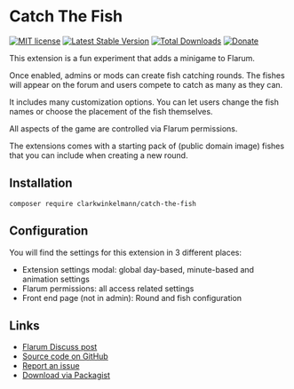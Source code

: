 # Catch The Fish

[![MIT license](https://img.shields.io/badge/license-MIT-blue.svg)](https://github.com/clarkwinkelmann/catch-the-fish/blob/master/LICENSE.md) [![Latest Stable Version](https://img.shields.io/packagist/v/clarkwinkelmann/catch-the-fish.svg)](https://packagist.org/packages/clarkwinkelmann/catch-the-fish) [![Total Downloads](https://img.shields.io/packagist/dt/clarkwinkelmann/catch-the-fish.svg)](https://packagist.org/packages/clarkwinkelmann/catch-the-fish) [![Donate](https://img.shields.io/badge/paypal-donate-yellow.svg)](https://www.paypal.me/clarkwinkelmann)

This extension is a fun experiment that adds a minigame to Flarum.

Once enabled, admins or mods can create fish catching rounds.
The fishes will appear on the forum and users compete to catch as many as they can.

It includes many customization options.
You can let users change the fish names or choose the placement of the fish themselves.

All aspects of the game are controlled via Flarum permissions.

The extensions comes with a starting pack of (public domain image) fishes that you can include when creating a new round.

## Installation

    composer require clarkwinkelmann/catch-the-fish

## Configuration

You will find the settings for this extension in 3 different places:

- Extension settings modal: global day-based, minute-based and animation settings
- Flarum permissions: all access related settings
- Front end page (not in admin): Round and fish configuration

## Links

- [Flarum Discuss post](https://discuss.flarum.org/d/19532)
- [Source code on GitHub](https://github.com/clarkwinkelmann/catch-the-fish)
- [Report an issue](https://github.com/clarkwinkelmann/catch-the-fish/issues)
- [Download via Packagist](https://packagist.org/packages/clarkwinkelmann/catch-the-fish)
